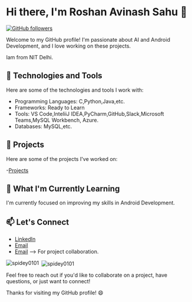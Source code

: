 # Hi there, I'm Roshan Avinash Sahu 👋

[![GitHub followers](https://img.shields.io/github/followers/spidey0101?label=Follow&style=social)](https://github.com/spidey0101)

Welcome to my GitHub profile! I'm passionate about AI and Android Development, and I love working on these projects.

Iam from NIT Delhi.

## 🧰 Technologies and Tools

Here are some of the technologies and tools I work with:

- Programming Languages: C,Python,Java,etc.
- Frameworks: Ready to Learn
- Tools: VS Code,InteliiJ IDEA,PyCharm,GitHub,Slack,Microsoft Teams,MySQL Workbench, Azure.
- Databases: MySQL,etc.

## 🚀 Projects

Here are some of the projects I've worked on:

 -[Projects](https://github.com/spidey0101?tab=repositories) 


## 🌱 What I'm Currently Learning

I'm currently focused on improving my skills in Android Development.

## 📫 Let's Connect

- [LinkedIn](https://www.linkedin.com/in/tech--enthusiast/)
- [Email](mailto:roshanavinash@outlook.com) 
- [Email](mailto:myselfnothing000@gmail.com) --> For project collaboration.


<p><img align="left" src="https://github-readme-stats.vercel.app/api/top-langs?username=spidey0101&show_icons=true&locale=en&layout=compact" alt="spidey0101" /></p>

<p>&nbsp;<img align="center" src="https://github-readme-stats.vercel.app/api?username=spidey0101&show_icons=true&locale=en" alt="spidey0101" /></p>


Feel free to reach out if you'd like to collaborate on a project, have questions, or just want to connect!

Thanks for visiting my GitHub profile! 😄

<!--
Optional: Add additional sections like:
- My Blog Posts
- My YouTube Videos
- Fun Facts about Me
- Favorite Quotes
- ...

Make your profile uniquely yours!
-->
